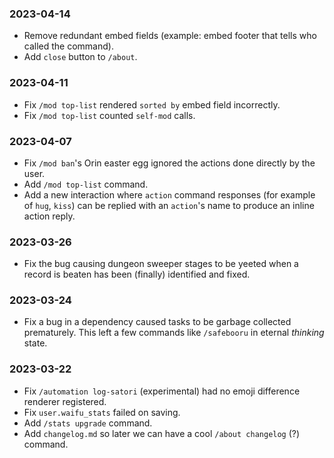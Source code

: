 ### 2023-04-14

- Remove redundant embed fields (example: embed footer that tells who called the command).
- Add `close` button to `/about`.

### 2023-04-11

- Fix `/mod top-list` rendered `sorted by` embed field incorrectly.
- Fix `/mod top-list` counted `self-mod` calls.

### 2023-04-07

- Fix `/mod ban`'s Orin easter egg ignored the actions done directly by the user.
- Add `/mod top-list` command.
- Add a new interaction where `action` command responses (for example of `hug`, `kiss`) can be replied with an
  `action`'s name to produce an inline action reply.

### 2023-03-26

- Fix the bug causing dungeon sweeper stages to be yeeted when a record is beaten has been (finally)
  identified and fixed.

### 2023-03-24

- Fix a bug in a dependency caused tasks to be garbage collected prematurely.
  This left a few commands like `/safebooru` in eternal *thinking* state.

### 2023-03-22

- Fix `/automation log-satori` (experimental) had no emoji difference renderer registered.
- Fix `user.waifu_stats` failed on saving.
- Add `/stats upgrade` command.
- Add `changelog.md` so later we can have a cool `/about changelog` (?) command.
